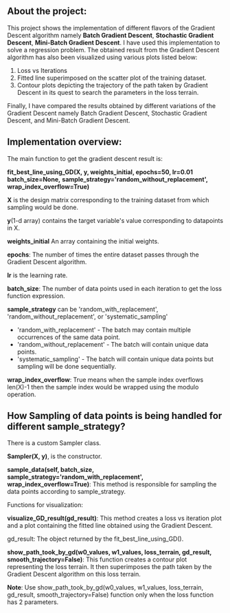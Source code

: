 ## About the project:

This project shows the implementation of different flavors of the Gradient Descent algorithm namely **Batch Gradient Descent**, **Stochastic Gradient Descent**, **Mini-Batch Gradient Descent**. I have used this implementation to solve a regression 
problem. The obtained result from the Gradient Descent algorithm has also 
been visualized using various plots listed below:
1. Loss vs Iterations
2. Fitted line superimposed on the scatter plot of the training dataset.
3. Contour plots depicting the trajectory of the path taken by Gradient Descent
in its quest to search the parameters in the loss terrain.

Finally, I have compared the results obtained by different variations of the Gradient Descent namely Batch Gradient Descent, Stochastic Gradient Descent,
and Mini-Batch Gradient Descent.

## Implementation overview:

The main function to get the gradient descent result is:

**fit_best_line_using_GD(X, y, weights_initial, epochs=50, lr=0.01**
                        **batch_size=None,** **sample_strategy='random_without_replacement',** **wrap_index_overflow=True)**

**X** is the design matrix corresponding to the training dataset from which sampling would be done.

**y**(1-d array) contains the target variable's value corresponding to datapoints in X.

**weights_initial** An array containing the initial weights.

**epochs**: The number of times the entire dataset passes through the Gradient Descent algorithm.

**lr** is the learning rate.

**batch_size**: The number of data points used in each iteration to get the 
loss function expression.

**sample_strategy** can be 'random_with_replacement', 'random_without_replacement', 
or 'systematic_sampling'
- 'random_with_replacement' - The batch may contain multiple occurrences of the same data point.
- 'random_without_replacement' - The batch will contain unique data points.
- 'systematic_sampling' - The batch will contain unique data points but sampling will be done sequentially.

**wrap_index_overflow**: True means when the sample index overflows 
len(X)-1 then the sample index would be wrapped using the modulo 
operation.

## How Sampling of data points is being handled for different sample_strategy?
There is a custom Sampler class.

**Sampler(X, y)**, is the constructor.

**sample_data(self, batch_size, sample_strategy='random_with_replacement',**
            **wrap_index_overflow=True)**: 
This method is responsible for sampling the data points according to sample_strategy.

Functions for visualization:

**visualize_GD_result(gd_result)**:
This method creates a loss vs iteration plot and a plot containing the fitted line obtained using the Gradient Descent.

gd_result: The object returned by the fit_best_line_using_GD().

**show_path_took_by_gd(w0_values, w1_values, loss_terrain, gd_result, smooth_trajectory=False)**:
This function creates a contour plot representing the loss terrain. It 
then superimposes the path taken by the Gradient Descent algorithm on this 
loss terrain.

**Note**: Use show_path_took_by_gd(w0_values, w1_values, loss_terrain, gd_result,  smooth_trajectory=False) function only when the loss function 
has 2 parameters.
